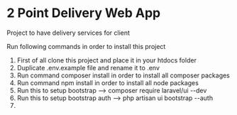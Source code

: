 <h1>2 Point Delivery Web App</h1>

<p>Project to have delivery services for client</p>

<p>Run following commands in order to install this project</p>

<ol>
<li>First of all clone this project and place it in your htdocs folder</li>
<li>Duplicate .env.example file and rename it to .env</li>
<li>Run command composer install in order to install all composer packages</li>
<li>Run command npm install in order to install all node packages</li>
<li>Run this to setup bootstrap --> composer require laravel/ui --dev</li>
<li>Run this to setup bootstrap auth --> php artisan ui bootstrap --auth</li>
<li></li>
</ol>
